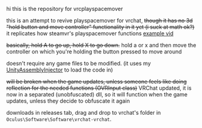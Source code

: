 hi this is the repository for vrcplayspacemover

this is an attempt to revive playspacemover for vrchat,
~~though it has no 3d "hold button and move controller"
functionality in it yet (i suck at math ok?)~~ it replicates how steamvr's playspacemover functions [example vid](https://b.catgirlsare.sexy/crwT.mp4)

~~basically, hold A to go up, hold X to go down.~~ hold a or x and then move the controller on which you're holding the button pressed to move around

doesn't require any game files to be modified.
(it uses my [UnityAssemblyInjector](https://github.com/avail/UnityAssemblyInjector) to load the code in)

~~will be broken when the game updates, unless
someone feels like doing reflection for the needed functions (OVRInput class)~~ VRChat updated, it is now in a separated (unobfuscated) dll, so it will function when the game updates, unless they decide to obfuscate it again

downloads in releases tab, drag and drop to vrchat's folder in `Oculus\Software\Software\vrchat-vrchat`.